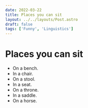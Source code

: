 ```yaml
---
date: 2022-03-22
title: Places you can sit
layout: ../../layouts/Post.astro
draft: false
tags: ['Funny', 'Linguistics']
---
```


# Places you can sit
* On a bench.
* In a chair.
* On a stool.
* In a seat.
* On a throne.
* In a saddle.
* On a horse.
